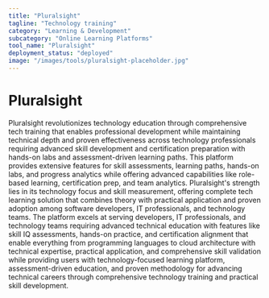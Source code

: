 ```yaml
---
title: "Pluralsight"
tagline: "Technology training"
category: "Learning & Development"
subcategory: "Online Learning Platforms"
tool_name: "Pluralsight"
deployment_status: "deployed"
image: "/images/tools/pluralsight-placeholder.jpg"
---
```


# Pluralsight

Pluralsight revolutionizes technology education through comprehensive tech training that enables professional development while maintaining technical depth and proven effectiveness across technology professionals requiring advanced skill development and certification preparation with hands-on labs and assessment-driven learning paths. This platform provides extensive features for skill assessments, learning paths, hands-on labs, and progress analytics while offering advanced capabilities like role-based learning, certification prep, and team analytics. Pluralsight's strength lies in its technology focus and skill measurement, offering complete tech learning solution that combines theory with practical application and proven adoption among software developers, IT professionals, and technology teams. The platform excels at serving developers, IT professionals, and technology teams requiring advanced technical education with features like skill IQ assessments, hands-on practice, and certification alignment that enable everything from programming languages to cloud architecture with technical expertise, practical application, and comprehensive skill validation while providing users with technology-focused learning platform, assessment-driven education, and proven methodology for advancing technical careers through comprehensive technology training and practical skill development.